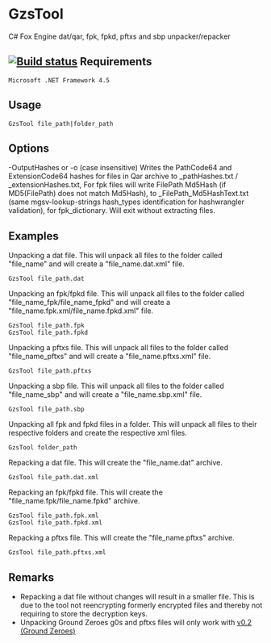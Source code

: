 # GzsTool
C# Fox Engine dat/qar, fpk, fpkd, pftxs and sbp unpacker/repacker
 
[![Build status](https://ci.appveyor.com/api/projects/status/eqetqq6fdggc964b?svg=true)](https://ci.appveyor.com/project/Atvaark/gzstool)
Requirements
--------
```
Microsoft .NET Framework 4.5
```
 
Usage
--------
 
```
GzsTool file_path|folder_path
```

Options
-------
-OutputHashes or -o (case insensitive)
Writes the PathCode64 and ExtensionCode64 hashes for files in Qar archive to <fileName>_pathHashes.txt / _extensionHashes.txt, 
For fpk files will write FilePath Md5Hash (if MD5(FilePath) does not match Md5Hash), to <filename>_FilePath_Md5HashText.txt (same mgsv-lookup-strings hash_types identification for hashwrangler validation), for fpk_dictionary.
Will exit without extracting files.
 
Examples
--------

Unpacking a dat file. This will unpack all files to the folder called "file_name" and will create a "file_name.dat.xml" file.
```
GzsTool file_path.dat
```
 
Unpacking an fpk/fpkd file. This will unpack all files to the folder called "file_name_fpk/file_name_fpkd" and will create a "file_name.fpk.xml/file_name.fpkd.xml" file.
```
GzsTool file_path.fpk
GzsTool file_path.fpkd
```

Unpacking a pftxs file. This will unpack all files to the folder called "file_name_pftxs" and will create a "file_name.pftxs.xml" file.
```
GzsTool file_path.pftxs
```

Unpacking a sbp file. This will unpack all files to the folder called "file_name_sbp" and will create a "file_name.sbp.xml" file.
```
GzsTool file_path.sbp
```
 
Unpacking all fpk and fpkd files in a folder. This will unpack all files to their respective folders and create the respective xml files. 
```
GzsTool folder_path
```

Repacking a dat file. This will create the "file_name.dat" archive.
```
GzsTool file_path.dat.xml
```

Repacking an fpk/fpkd file. This will create the "file_name.fpk/file_name.fpkd" archive.
```
GzsTool file_path.fpk.xml
GzsTool file_path.fpkd.xml
```

Repacking a pftxs file. This will create the "file_name.pftxs" archive.
```
GzsTool file_path.pftxs.xml
```

Remarks
--------
* Repacking a dat file without changes will result in a smaller file. This is due to the tool not reencrypting formerly encrypted files and thereby not requiring to store the decryption keys.
* Unpacking Ground Zeroes g0s and pftxs files will only work with [v0.2 (Ground Zeroes)](https://github.com/Atvaark/GzsTool/releases/tag/v0.2)
